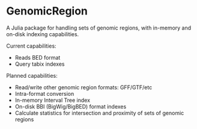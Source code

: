 # GenomicRegion

A Julia package for handling sets of genomic regions, with in-memory and
on-disk indexing capabilities.

Current capabilities:

- Reads BED format
- Query tabix indexes
 
Planned capabilities:

- Read/write other genomic region formats: GFF/GTF/etc
- Intra-format conversion
- In-memory Interval Tree index
- On-disk BBI (BigWig/BigBED) format indexes
- Calculate statistics for intersection and proximity of sets of genomic regions
